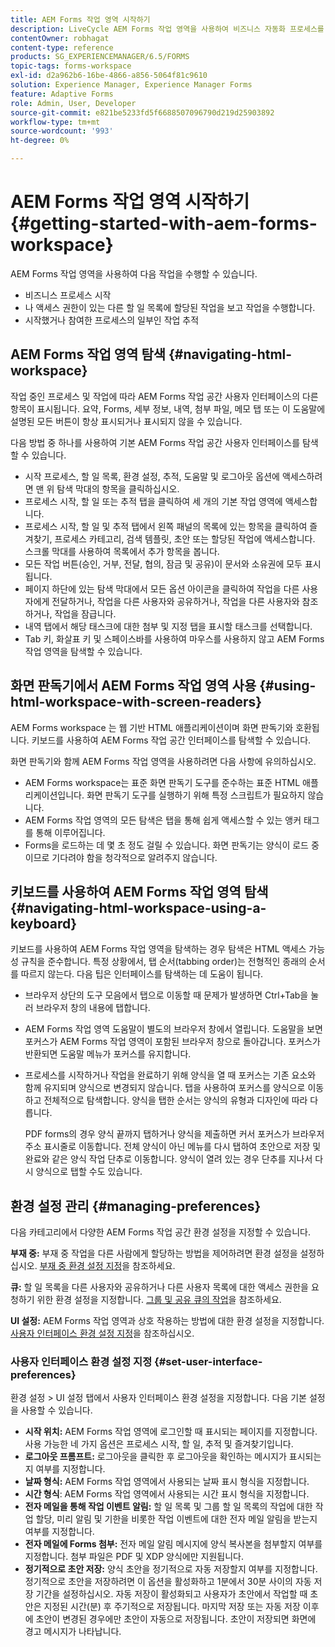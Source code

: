```yaml
---
title: AEM Forms 작업 영역 시작하기
description: LiveCycle AEM Forms 작업 영역을 사용하여 비즈니스 자동화 프로세스를 관리하는 방법
contentOwner: robhagat
content-type: reference
products: SG_EXPERIENCEMANAGER/6.5/FORMS
topic-tags: forms-workspace
exl-id: d2a962b6-16be-4866-a856-5064f81c9610
solution: Experience Manager, Experience Manager Forms
feature: Adaptive Forms
role: Admin, User, Developer
source-git-commit: e821be5233fd5f6688507096790d219d25903892
workflow-type: tm+mt
source-wordcount: '993'
ht-degree: 0%

---
```


# AEM Forms 작업 영역 시작하기 {#getting-started-with-aem-forms-workspace}

AEM Forms 작업 영역을 사용하여 다음 작업을 수행할 수 있습니다.

* 비즈니스 프로세스 시작
* 나 액세스 권한이 있는 다른 할 일 목록에 할당된 작업을 보고 작업을 수행합니다.
* 시작했거나 참여한 프로세스의 일부인 작업 추적

## AEM Forms 작업 영역 탐색 {#navigating-html-workspace}

작업 중인 프로세스 및 작업에 따라 AEM Forms 작업 공간 사용자 인터페이스의 다른 항목이 표시됩니다. 요약, Forms, 세부 정보, 내역, 첨부 파일, 메모 탭 또는 이 도움말에 설명된 모든 버튼이 항상 표시되거나 표시되지 않을 수 있습니다.

다음 방법 중 하나를 사용하여 기본 AEM Forms 작업 공간 사용자 인터페이스를 탐색할 수 있습니다.

* 시작 프로세스, 할 일 목록, 환경 설정, 추적, 도움말 및 로그아웃 옵션에 액세스하려면 맨 위 탐색 막대의 항목을 클릭하십시오.
* 프로세스 시작, 할 일 또는 추적 탭을 클릭하여 세 개의 기본 작업 영역에 액세스합니다.
* 프로세스 시작, 할 일 및 추적 탭에서 왼쪽 패널의 목록에 있는 항목을 클릭하여 즐겨찾기, 프로세스 카테고리, 검색 템플릿, 초안 또는 할당된 작업에 액세스합니다. 스크롤 막대를 사용하여 목록에서 추가 항목을 봅니다.
* 모든 작업 버튼(승인, 거부, 전달, 협의, 잠금 및 공유)이 문서와 소유권에 모두 표시됩니다.
* 페이지 하단에 있는 탐색 막대에서 모든 옵션 아이콘을 클릭하여 작업을 다른 사용자에게 전달하거나, 작업을 다른 사용자와 공유하거나, 작업을 다른 사용자와 참조하거나, 작업을 잠급니다.
* 내역 탭에서 해당 태스크에 대한 첨부 및 지정 탭을 표시할 태스크를 선택합니다.
* Tab 키, 화살표 키 및 스페이스바를 사용하여 마우스를 사용하지 않고 AEM Forms 작업 영역을 탐색할 수 있습니다.

## 화면 판독기에서 AEM Forms 작업 영역 사용 {#using-html-workspace-with-screen-readers}

AEM Forms workspace 는 웹 기반 HTML 애플리케이션이며 화면 판독기와 호환됩니다. 키보드를 사용하여 AEM Forms 작업 공간 인터페이스를 탐색할 수 있습니다.

화면 판독기와 함께 AEM Forms 작업 영역을 사용하려면 다음 사항에 유의하십시오.

* AEM Forms workspace는 표준 화면 판독기 도구를 준수하는 표준 HTML 애플리케이션입니다. 화면 판독기 도구를 실행하기 위해 특정 스크립트가 필요하지 않습니다.
* AEM Forms 작업 영역의 모든 탐색은 탭을 통해 쉽게 액세스할 수 있는 앵커 태그를 통해 이루어집니다.
* Forms을 로드하는 데 몇 초 정도 걸릴 수 있습니다. 화면 판독기는 양식이 로드 중이므로 기다려야 함을 청각적으로 알려주지 않습니다.

## 키보드를 사용하여 AEM Forms 작업 영역 탐색 {#navigating-html-workspace-using-a-keyboard}

키보드를 사용하여 AEM Forms 작업 영역을 탐색하는 경우 탐색은 HTML 액세스 가능성 규칙을 준수합니다. 특정 상황에서, 탭 순서(tabbing order)는 전형적인 종래의 순서를 따르지 않는다. 다음 팁은 인터페이스를 탐색하는 데 도움이 됩니다.

* 브라우저 상단의 도구 모음에서 탭으로 이동할 때 문제가 발생하면 Ctrl+Tab을 눌러 브라우저 창의 내용에 탭합니다.
* AEM Forms 작업 영역 도움말이 별도의 브라우저 창에서 열립니다. 도움말을 보면 포커스가 AEM Forms 작업 영역이 포함된 브라우저 창으로 돌아갑니다. 포커스가 반환되면 도움말 메뉴가 포커스를 유지합니다.
* 프로세스를 시작하거나 작업을 완료하기 위해 양식을 열 때 포커스는 기존 요소와 함께 유지되며 양식으로 변경되지 않습니다. 탭을 사용하여 포커스를 양식으로 이동하고 전체적으로 탐색합니다. 양식을 탭한 순서는 양식의 유형과 디자인에 따라 다릅니다.

  PDF forms의 경우 양식 끝까지 탭하거나 양식을 제출하면 커서 포커스가 브라우저 주소 표시줄로 이동합니다. 전체 양식이 아닌 메뉴를 다시 탭하여 초안으로 저장 및 완료와 같은 양식 작업 단추로 이동합니다. 양식이 열려 있는 경우 단추를 지나서 다시 양식으로 탭할 수도 있습니다.

## 환경 설정 관리 {#managing-preferences}

다음 카테고리에서 다양한 AEM Forms 작업 공간 환경 설정을 지정할 수 있습니다.

**부재 중:** 부재 중 작업을 다른 사람에게 할당하는 방법을 제어하려면 환경 설정을 설정하십시오. [부재 중 환경 설정 지정](todo-lists.md#setting-out-of-office-preferences)을 참조하세요.

**큐:** 할 일 목록을 다른 사용자와 공유하거나 다른 사용자 목록에 대한 액세스 권한을 요청하기 위한 환경 설정을 지정합니다. [그룹 및 공유 큐의 작업](todo-lists.md#working-with-tasks-from-group-and-shared-queues)을 참조하세요.

**UI 설정:** AEM Forms 작업 영역과 상호 작용하는 방법에 대한 환경 설정을 지정합니다. [사용자 인터페이스 환경 설정 지정](#set-user-interface-preferences)을 참조하십시오.

### 사용자 인터페이스 환경 설정 지정 {#set-user-interface-preferences}

환경 설정 > UI 설정 탭에서 사용자 인터페이스 환경 설정을 지정합니다. 다음 기본 설정을 사용할 수 있습니다.

* **시작 위치:** AEM Forms 작업 영역에 로그인할 때 표시되는 페이지를 지정합니다. 사용 가능한 네 가지 옵션은 프로세스 시작, 할 일, 추적 및 즐겨찾기입니다.
* **로그아웃 프롬프트:** 로그아웃을 클릭한 후 로그아웃을 확인하는 메시지가 표시되는지 여부를 지정합니다.
* **날짜 형식:** AEM Forms 작업 영역에서 사용되는 날짜 표시 형식을 지정합니다.
* **시간 형식**: AEM Forms 작업 영역에서 사용되는 시간 표시 형식을 지정합니다.
* **전자 메일을 통해 작업 이벤트 알림:** 할 일 목록 및 그룹 할 일 목록의 작업에 대한 작업 할당, 미리 알림 및 기한을 비롯한 작업 이벤트에 대한 전자 메일 알림을 받는지 여부를 지정합니다.
* **전자 메일에 Forms 첨부:** 전자 메일 알림 메시지에 양식 복사본을 첨부할지 여부를 지정합니다. 첨부 파일은 PDF 및 XDP 양식에만 지원됩니다.
* **정기적으로 초안 저장:** 양식 초안을 정기적으로 자동 저장할지 여부를 지정합니다. 정기적으로 초안을 저장하려면 이 옵션을 활성화하고 1분에서 30분 사이의 자동 저장 기간을 설정하십시오. 자동 저장이 활성화되고 사용자가 초안에서 작업할 때 초안은 지정된 시간(분) 후 주기적으로 저장됩니다. 마지막 저장 또는 자동 저장 이후에 초안이 변경된 경우에만 초안이 자동으로 저장됩니다. 초안이 저장되면 화면에 경고 메시지가 나타납니다.
